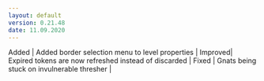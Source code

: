 ```yaml
---
layout: default
version: 0.21.48
date: 11.09.2020
---
```


<span class="badge badge-added">Added</span> | Added border selection menu to level properties |
<span class="badge badge-improved">Improved</span>| Expired tokens are now refreshed instead of discarded |
<span class="badge badge-fixed">Fixed</span> | Gnats being stuck on invulnerable thresher |
